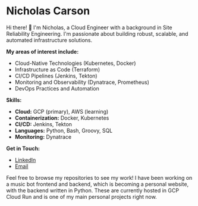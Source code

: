 # Nicholas Carson

Hi there! 👋 I'm Nicholas, a Cloud Engineer with a background in Site Reliability Engineering. I'm passionate about building robust, scalable, and automated infrastructure solutions.

**My areas of interest include:**

*   Cloud-Native Technologies (Kubernetes, Docker)
*   Infrastructure as Code (Terraform)
*   CI/CD Pipelines (Jenkins, Tekton)
*   Monitoring and Observability (Dynatrace, Prometheus)
*   DevOps Practices and Automation

**Skills:**

*   **Cloud:** GCP (primary), AWS (learning)
*   **Containerization:** Docker, Kubernetes
*   **CI/CD:** Jenkins, Tekton
*   **Languages:** Python, Bash, Groovy, SQL
*   **Monitoring:** Dynatrace

**Get in Touch:**

*   [LinkedIn](www.linkedin.com/in/nicholas-carson-2115501ba)
*   [Email](mailto:nicholaschristiancarson@gmail.com)

Feel free to browse my repositories to see my work!
I have been working on a music bot frontend and backend, which is becoming a personal website, with the backend written in Python. These are currently hosted in GCP Cloud Run and is one of my main personal projects right now.

<!---
pogman1234/pogman1234 is a ✨ special ✨ repository because its `README.md` (this file) appears on your GitHub profile.
You can click the Preview link to take a look at your changes.
--->
